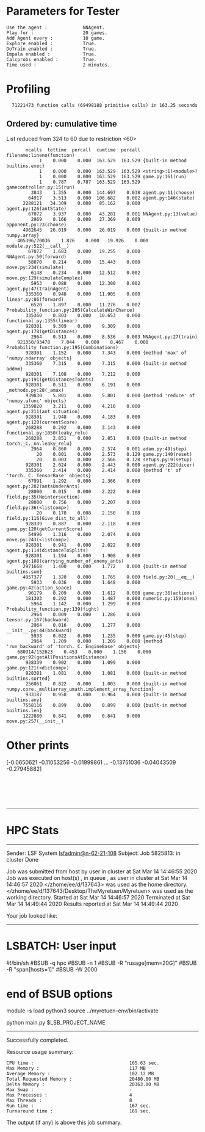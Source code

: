 # Parameters for Tester

    Use the agent :             NNAgent.
    Play for :                  20 games.
    Add Agent every :           10 game.
    Explore enabled :           True.
    DoTrain enabled :           True.
    Impala enabled :            True.
    Calcprobs enabled :         True.
    Time used :                 2 minutes.

# Profiling


      71221473 function calls (69498188 primitive calls) in 163.25 seconds

##    Ordered by: cumulative time
   List reduced from 324 to 60 due to restriction <60>

           ncalls  tottime  percall  cumtime  percall filename:lineno(function)
                1    0.000    0.000  163.529  163.529 {built-in method builtins.exec}
                1    0.000    0.000  163.529  163.529 <string>:1(<module>)
                1    0.000    0.000  163.529  163.529 game.py:161(run)
                1    0.787    0.787  163.529  163.529 gamecontroller.py:15(run)
             3843    1.355    0.000  144.697    0.038 agent.py:11(choose)
            64917    3.513    0.000  106.682    0.002 agent.py:146(state)
          2288121   34.309    0.000   85.162    0.000 agent.py:126(antState)
            67072    3.937    0.000   43.281    0.001 NNAgent.py:13(value)
             2969    0.166    0.000   27.369    0.009 opponent.py:23(choose)
          4962645   26.019    0.000   26.019    0.000 {built-in method numpy.array}
        405396/70036    1.826    0.000   19.926    0.000 module.py:522(__call__)
            67072    1.683    0.000   19.255    0.000 NNAgent.py:50(forward)
            58070    0.214    0.000   15.443    0.000 move.py:234(simulate)
             6148    0.234    0.000   12.512    0.002 move.py:129(simulateComplex)
             5953    0.088    0.000   12.300    0.002 agent.py:47(trainAgent)
           335360    0.948    0.000   11.905    0.000 linear.py:86(forward)
             6520    1.897    0.000   11.276    0.002 Probability_function.py:205(CalculateWinChance)
           335360    0.803    0.000   10.653    0.000 functional.py:1355(linear)
           928301    9.309    0.000    9.309    0.000 agent.py:178(getDistances)
             2964    0.513    0.000    8.536    0.003 NNAgent.py:27(train)
        921350/93478    7.044    0.000    8.467    0.000 Probability_function.py:195(Combinations)
           928301    1.152    0.000    7.343    0.000 {method 'max' of 'numpy.ndarray' objects}
           335360    7.315    0.000    7.315    0.000 {built-in method addmm}
           928301    7.108    0.000    7.212    0.000 agent.py:191(getDistancesToAnts)
           928301    0.511    0.000    6.191    0.000 _methods.py:28(_amax)
           939830    5.801    0.000    5.801    0.000 {method 'reduce' of 'numpy.ufunc' objects}
          1359820    3.211    0.000    4.210    0.000 agent.py:211(ant_situation)
           928301    1.948    0.000    4.183    0.000 agent.py:120(currentScore)
           268288    0.292    0.000    3.143    0.000 functional.py:1050(leaky_relu)
           268288    2.851    0.000    2.851    0.000 {built-in method torch._C._nn.leaky_relu}
             2964    0.860    0.000    2.574    0.001 adam.py:49(step)
               20    0.001    0.000    2.573    0.129 game.py:140(reset)
               20    0.003    0.000    2.566    0.128 setups.py:9(setup)
           928301    2.024    0.000    2.443    0.000 agent.py:222(dicer)
           335360    2.414    0.000    2.414    0.000 {method 't' of 'torch._C._TensorBase' objects}
            67991    1.292    0.000    2.366    0.000 agent.py:202(antsUnderAnts)
            28000    0.015    0.000    2.222    0.000 field.py:35(Nointersection)
            28000    0.756    0.000    2.207    0.000 field.py:36(<listcomp>)
               20    0.170    0.008    2.150    0.108 field.py:116(Give_dist_to_all)
           928339    0.887    0.000    2.118    0.000 game.py:120(getCurrentScore)
            54996    1.316    0.000    2.074    0.000 move.py:243(<listcomp>)
           928301    0.941    0.000    2.022    0.000 agent.py:114(distanceToSplits)
           928301    1.194    0.000    1.908    0.000 agent.py:108(carrying_number_of_enemy_ants)
          2971668    1.400    0.000    1.772    0.000 {built-in method builtins.sum}
          4057377    1.320    0.000    1.765    0.000 field.py:20(__eq__)
             5933    0.036    0.000    1.648    0.000 game.py:42(action_space)
            96179    0.209    0.000    1.612    0.000 game.py:36(actions)
           181303    0.292    0.000    1.487    0.000 numeric.py:159(ones)
             5964    1.142    0.000    1.299    0.000 Probability_function.py:139(fight)
             2964    0.009    0.000    1.286    0.000 tensor.py:167(backward)
             2964    0.016    0.000    1.277    0.000 __init__.py:44(backward)
             5933    0.022    0.000    1.235    0.000 game.py:45(step)
             2964    1.209    0.000    1.209    0.000 {method 'run_backward' of 'torch._C._EngineBase' objects}
        680914/152623    0.453    0.000    1.156    0.000 game.py:92(getAllPositionsAtDistance)
           928339    0.902    0.000    1.099    0.000 game.py:121(<dictcomp>)
           928381    1.081    0.000    1.081    0.000 {built-in method builtins.sorted}
           256061    0.822    0.000    1.003    0.000 {built-in method numpy.core._multiarray_umath.implement_array_function}
           933187    0.958    0.000    0.964    0.000 {built-in method builtins.any}
          7558116    0.899    0.000    0.899    0.000 {built-in method builtins.len}
          1222880    0.841    0.000    0.841    0.000 move.py:257(__init__)


# Other prints

[-0.0650621  -0.11053256 -0.01999861 ... -0.13751036 -0.04043509
 -0.27945882]

 <br /> 
 <br /> 
 <br /> 
 <br />

---------------------------------------------------------------------------------------------------------------------

# HPC Stats


------------------------------------------------------------
Sender: LSF System <lsfadmin@n-62-21-108>
Subject: Job 5825813: <NNAgent2Tester> in cluster <dcc> Done

Job <NNAgent2Tester> was submitted from host <n-62-27-22> by user <s183905> in cluster <dcc> at Sat Mar 14 14:46:55 2020
Job was executed on host(s) <n-62-21-108>, in queue <hpc>, as user <s183905> in cluster <dcc> at Sat Mar 14 14:46:57 2020
</zhome/ee/d/137643> was used as the home directory.
</zhome/ee/d/137643/Desktop/TheMyretuen/Myretuen> was used as the working directory.
Started at Sat Mar 14 14:46:57 2020
Terminated at Sat Mar 14 14:49:44 2020
Results reported at Sat Mar 14 14:49:44 2020

Your job looked like:

------------------------------------------------------------
# LSBATCH: User input
#!/bin/sh
#BSUB -q hpc
#BSUB -n 1
#BSUB -R "rusage[mem=20G]"
#BSUB -R "span[hosts=1]"
#BSUB -W 2000
# end of BSUB options

module -s load python3
source ../myretuen-env/bin/activate

python main.py $LSB_PROJECT_NAME


------------------------------------------------------------

Successfully completed.

Resource usage summary:

    CPU time :                                   165.63 sec.
    Max Memory :                                 117 MB
    Average Memory :                             102.12 MB
    Total Requested Memory :                     20480.00 MB
    Delta Memory :                               20363.00 MB
    Max Swap :                                   -
    Max Processes :                              4
    Max Threads :                                8
    Run time :                                   167 sec.
    Turnaround time :                            169 sec.

The output (if any) is above this job summary.

